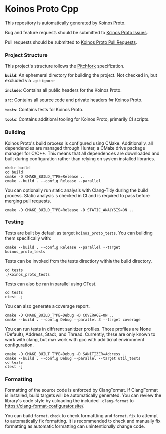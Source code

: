 # Koinos Proto Cpp

This repository is automatically generated by [Koinos Proto](https://github.com/koinos/koinos-proto).

Bug and feature requests should be submitted to [Koinos Proto Issues](https://github.com/koinos/koinos-proto/issues).

Pull requests should be submitted to [Koinos Proto Pull Requests](https://github.com/koinos/koinos-proto/pulls).

### Project Structure

This project's structure follows the [Pitchfork](https://api.csswg.org/bikeshed/?force=1&url=https://raw.githubusercontent.com/vector-of-bool/pitchfork/develop/data/spec.bs) specification.

**`build`**: An ephemeral directory for building the project. Not checked in, but excluded via `.gitignore`.

**`include`**: Contains all public headers for the Koinos Proto.

**`src`**: Contains all source code and private headers for Koinos Proto.

**`tests`**: Contains tests for Koinos Proto.

**`tools`**: Contains additional tooling for Koinos Proto, primarily CI scripts.

### Building

Koinos Proto's build process is configured using CMake. Additionally, all dependencies are managed through Hunter, a CMake drive package manager for C/C++. This means that all dependencies are downloaded and built during configuration rather than relying on system installed libraries.

```
mkdir build
cd build
cmake -D CMAKE_BUILD_TYPE=Release ..
cmake --build . --config Release --parallel
```

You can optionally run static analysis with Clang-Tidy during the build process. Static analysis is checked in CI and is required to pass before merging pull requests.

```
cmake -D CMAKE_BUILD_TYPE=Release -D STATIC_ANALYSIS=ON ..
```

### Testing

Tests are built by default as target `koinos_proto_tests`. You can building them specifically with:

```
cmake --build . --config Release --parallel --target koinos_proto_tests
```

Tests can be invoked from the tests directiory within the build directory.

```
cd tests
./koinos_proto_tests
```

Tests can also be ran in parallel using CTest.

```
cd tests
ctest -j
```

You can also generate a coverage report.

```
cmake -D CMAKE_BUILD_TYPE=Debug -D COVERAGE=ON ..
cmake --build . --config Debug --parallel 3 --target coverage
```

You can run tests in different sanitizer profiles. Those profiles are None (Default), Address, Stack, and Thread. Currently, these are only known to work with clang, but may work with gcc with additional environment configuration.

```
cmake -D CMAKE_BUILT_TYPE=Debug -D SANITIZER=Address ..
cmake --build . --config Debug --parallel --target util_tests
cd tests
ctest -j
```

### Formatting

Formatting of the source code is enforced by ClangFormat. If ClangFormat is installed, build targets will be automatically generated. You can review the library's code style by uploading the included `.clang-format` to https://clang-format-configurator.site/.

You can build `format.check` to check formattting and `format.fix` to attempt to automatically fix formatting. It is recommended to check and manually fix formatting as automatic formatting can unintentionally change code.
